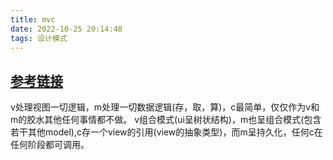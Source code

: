 ```yaml
---
title: mvc  
date: 2022-10-25 20:14:48  
tags: 设计模式  
---
```

[参考链接](https://zhuanlan.zhihu.com/p/35680070)
---
v处理视图一切逻辑，m处理一切数据逻辑(存，取，算)，c最简单，仅仅作为v和m的胶水其他任何事情都不做。 v组合模式(ui呈树状结构)，m也呈组合模式(包含若干其他model),c存一个view的引用(view的抽象类型)，而m呈持久化，任何c在任何阶段都可调用。